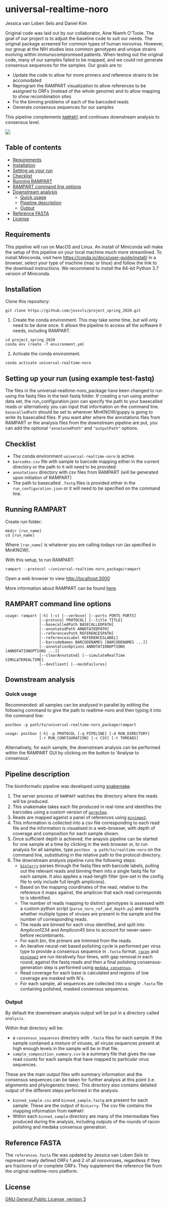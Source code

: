 # universal-realtime-noro
Jessica van Loben Sels and Daniel Kim

Original code was laid out by our collaborator, Aine Niamh O'Toole. The goal of our project is to adjust the baseline code to suit our needs. The original package screened for common types of human norovirus. However, our group at the NIH studies less common genotypes and unique strains evolving within immunocompromised patients. When testing out the original code, many of our samples failed to be mapped, and we could not generate consensus sequences for the samples. Our goals are to:
 * Update the code to allow for more primers and reference strains to be accomodated
 * Reprogram the RAMPART visualization to allow references to be assigned to ORFs (instead of the whole genome) and to allow mapping to show recombination sites
 * Fix the binning problems of each of the barcoded reads
 * Generate consensus sequences for our samples

This pipeline complements [``RAMPART``](https://github.com/artic-network/rampart) and continues downstream analysis to consensus level.

<img src="https://github.com/aineniamh/realtime-noro/blob/master/rampart/figures/rampart_noro.png">

## Table of contents


  * [Requirements](#requirements)
  * [Installation](#installation)
  * [Setting up your run](#setting-up-your-run)
  * [Checklist](#checklist)
  * [Running RAMPART](#running-rampart)
  * [RAMPART command line options](#rampart-command-line-options)
  * [Downstream analysis](#downstream-analysis)
     * [Quick usage](#quick-usage)
     * [Pipeline description](#pipeline-description)
     * [Output](#output)
  * [Reference FASTA](#reference-fasta)
  * [License](#license)

## Requirements
This pipeline will run on MacOS and Linux. An install of Miniconda will make the setup of this pipeline on your local machine much more streamlined. To install Miniconda, visit here https://conda.io/docs/user-guide/install/ in a browser, select your type of machine (mac or linux) and follow the link to the download instructions. We recommend to install the 64-bit Python 3.7 version of Miniconda. 

## Installation
Clone this repository:

```
git clone https://github.com/jessvls/project_spring_2020.git
```

1. Create the conda environment.
This may take some time, but will only need to be done once. It allows the pipeline to access all the software it needs, including RAMPART.

```
cd project_spring_2020
conda env create -f environment.yml
```

2. Activate the conda environment.

```
conda activate universal-realtime-noro
```

## Setting up your run (using example test-fastq)


The files in the universal-realtime-noro_package have been changed to run using the fastq files in the test-fastq folder. If creating a run using another data set, the run_configuration.json can specify the path to your basecalled reads or alternatively you can input that information on the command line. `basecalledPath` should be set to wherever MinKNOW/guppy is going to write its basecalled files. If you want alter where the annotations files from RAMPART or the analysis files from the downstream pipeline are put, you can add the optional ``"annotatedPath"`` and ``"outputPath"`` options. 


## Checklist

- The conda environment ``universal-realtime-noro`` is active.
- ``barcodes.csv`` file with sample to barcode mapping either in the current directory or the path to it will need to be provided.
- ``annotations`` directory with csv files from RAMPART (will be generated upon initiation of RAMPART)
- The path to basecalled ``.fastq`` files is provided either in the ``run_configuration.json`` or it will need to be specified on the command line.

## Running RAMPART

Create run folder:

```
mkdir [run_name]
cd [run_name]
```

Where `[run_name]` is whatever you are calling todays run (as specified in MinKNOW).


With this setup, to run RAMPART:

```
rampart --protocol ~/universal-realtime-noro_package/rampart 
```

Open a web browser to view [http://localhost:3000](http://localhost:3000)

More information about RAMPART can be found [here](https://github.com/artic-network/rampart).

## RAMPART command line options

```
usage: rampart [-h] [-v] [--verbose] [--ports PORTS PORTS]
               [--protocol PROTOCOL] [--title TITLE]
               [--basecalledPath BASECALLEDPATH]
               [--annotatedPath ANNOTATEDPATH]
               [--referencesPath REFERENCESPATH]
               [--referencesLabel REFERENCESLABEL]
               [--barcodeNames BARCODENAMES [BARCODENAMES ...]]
               [--annotationOptions ANNOTATIONOPTIONS [ANNOTATIONOPTIONS ...]]
               [--clearAnnotated] [--simulateRealTime SIMULATEREALTIME]
               [--devClient] [--mockFailures]
```

## Downstream analysis

### Quick usage

Recommended: all samples can be analysed in parallel by editing the following command to give the path to realtime-noro and then typing it into the command line:

```
postbox -p path/to/universal-realtime-noro_package/rampart
```

```
usage: postbox [-h] -p PROTOCOL [-q PIPELINE] [-d RUN_DIRECTORY]
               [-r RUN_CONFIGURATION] [-c CSV] [-t THREADS]
```

Alternatively, for each sample, the downstream analysis can be performed within the RAMPART GUI by clicking on the button to 'Analyse to consensus'.

## Pipeline description

The bioinformatic pipeline was developed using [snakemake](https://snakemake.readthedocs.io/en/stable/).

1. The server process of ``RAMPART`` watches the directory where the reads will be produced.
2. This snakemake takes each file produced in real-time and identifies the barcodes using a custom version of [``porechop``](https://github.com/artic-network/Porechop).
3. Reads are mapped against a panel of references using [``minimap2``](https://github.com/lh3/minimap2).
4. This information is collected into a csv file corresponding to each read file and the information is visualised in a web-browser, with depth of coverage and composition for each sample shown.
5. Once sufficient depth is achieved, the anaysis pipeline can be started for one sample at a time by clicking in the web browser or, to run analysis for all samples, type ``postbox -p path/to/realtime-noro`` on the command line, substituting in the relative path to the protocol directory.
6. The downstream analysis pipeline runs the following steps:
    - [``binlorry``](https://github.com/rambaut/binlorry) parses through the fastq files with barcode labels, pulling out the relevant reads and binning them into a single fastq file for each sample. It also applies a read-length filter (pre-set in the config file to only include full length amplicons).
    - Based on the mapping coordinates of the read, relative to the reference it maps against, the amplicon that each read corresponds to is identified.
    - The number of reads mapping to distinct genotypes is assessed with a custom python script (``parse_noro_ref_and_depth.py``) and reports whether multiple types of viruses are present in the sample and the number of corresponding reads.
    - The reads are binned for each virus identified, and split into Amplicon1234 and Amplicon45 bins to account for never-seen-before recombinants.
    - For each bin, the primers are trimmed from the reads.
    - An iterative neural-net based polishing cycle is performed per virus type to provide a consensus sequence in ``.fasta`` format.  [``racon``](https://github.com/isovic/racon) and [``minimap2``](https://github.com/lh3/minimap2) are run iteratively four times, with gap removal in each round, against the fastq reads and then a final polishing consensus-generation step is performed using [``medaka consensus``](https://github.com/nanoporetech/medaka). 
    - Read coverage for each base is calculated and regions of low coverage are masked with N's.
    - For each sample, all sequences are collected into a single ``.fasta`` file containing polished, masked consensus sequences.

### Output

By default the downstream analysis output will be put in a directory called ``analysis``. 

Within that directory will be:
- a ``consensus_sequences`` directory with ``.fasta`` files for each sample. If the sample contained a mixture of viruses, all viruse sequences present at high enough levels in the sample will be in that file.
- ``sample_composition_summary.csv`` is a summary file that gives the raw read counts for each sample that have mapped to particular virus sequences. 

These are the main output files with summary information and the consensus sequences can be taken for further analysis at this point (i.e. alignments and phylogenetic trees). This directory also contains detailed output of the different steps performed in the analysis.

- ``binned_sample.csv`` and ``binned_sample.fastq`` are present for each sample. These are the output of ``BinLorry``. The csv file contains the mapping information from ``RAMPART``
- Within each ``binned_sample`` directory are many of the intermediate files produced during the analysis, including outputs of the rounds of racon polishing and medaka consensus generation. 

## Reference FASTA

The ``references.fasta`` file was updated by Jessica van Loben Sels to represent newly defined ORFs 1 and 2 of all noroviruses, regardless if they are fractions of or complete ORFs. They supplement the reference file from the original realtime-noro platform. 


## License

[GNU General Public License, version 3](https://www.gnu.org/licenses/gpl-3.0.html)

